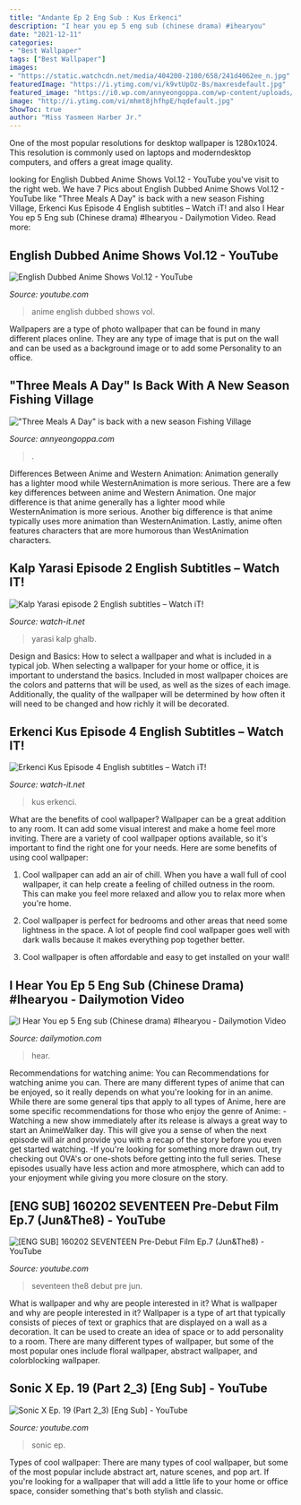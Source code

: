 ```yaml
---
title: "Andante Ep 2 Eng Sub : Kus Erkenci"
description: "I hear you ep 5 eng sub (chinese drama) #ihearyou"
date: "2021-12-11"
categories:
- "Best Wallpaper"
tags: ["Best Wallpaper"]
images:
- "https://static.watchcdn.net/media/404200-2100/658/241d4062ee_n.jpg"
featuredImage: "https://i.ytimg.com/vi/k9vtUpOz-Bs/maxresdefault.jpg"
featured_image: "https://i0.wp.com/annyeongoppa.com/wp-content/uploads/2020/04/fishing.jpg?fit=1450%2C2048&amp;ssl=1"
image: "http://i.ytimg.com/vi/mhmt8jhfhpE/hqdefault.jpg"
ShowToc: true
author: "Miss Yasmeen Harber Jr."
---
```



One of the most popular resolutions for desktop wallpaper is 1280x1024. This resolution is commonly used on laptops and moderndesktop computers, and offers a great image quality.

	

		
looking for English Dubbed Anime Shows Vol.12 - YouTube you've visit to the right web. We have 7 Pics about English Dubbed Anime Shows Vol.12 - YouTube like &quot;Three Meals A Day&quot; is back with a new season Fishing Village, Erkenci Kus Episode 4 English subtitles – Watch iT! and also I Hear You ep 5 Eng sub (Chinese drama) #Ihearyou - Dailymotion Video. Read more:
		
    
## English Dubbed Anime Shows Vol.12 - YouTube

<img loading=lazy src="https://i.ytimg.com/vi/k9vtUpOz-Bs/maxresdefault.jpg" onerror="this.onerror=null;this.src='https://tse1.mm.bing.net/th?id=OIP.i-xdjmdNVy4P7VY7Gqp4cgHaEK&amp;pid=15.1';" alt="English Dubbed Anime Shows Vol.12 - YouTube">

_Source: youtube.com_

>anime english dubbed shows vol. 

	



Wallpapers are a type of photo wallpaper that can be found in many different places online. They are any type of image that is put on the wall and can be used as a background image or to add some Personality to an office.

    
## &quot;Three Meals A Day&quot; Is Back With A New Season Fishing Village

<img loading=lazy src="https://i0.wp.com/annyeongoppa.com/wp-content/uploads/2020/04/fishing.jpg?fit=1450%2C2048&amp;ssl=1" onerror="this.onerror=null;this.src='https://tse2.mm.bing.net/th?id=OIP.h2w-Ei0tEFalqJATyUKYLgHaKd&amp;pid=15.1';" alt="&quot;Three Meals A Day&quot; is back with a new season Fishing Village">

_Source: annyeongoppa.com_

>. 

	

Differences Between Anime and Western Animation: Animation generally has a lighter mood while WesternAnimation is more serious.
There are a few key differences between anime and Western Animation. One major difference is that anime generally has a lighter mood while WesternAnimation is more serious. Another big difference is that anime typically uses more animation than WesternAnimation. Lastly, anime often features characters that are more humorous than WestAnimation characters.

    
## Kalp Yarasi Episode 2 English Subtitles – Watch IT!

<img loading=lazy src="https://static.watchcdn.net/media/404200-2100/658/241d4062ee_n.jpg" onerror="this.onerror=null;this.src='https://tse1.mm.bing.net/th?id=OIP.N9QqGKtSYM5IxeNRhRaPIQHaEQ&amp;pid=15.1';" alt="Kalp Yarasi episode 2 English subtitles – Watch iT!">

_Source: watch-it.net_

>yarasi kalp ghalb. 

	

Design and Basics: How to select a wallpaper and what is included in a typical job.
When selecting a wallpaper for your home or office, it is important to understand the basics. Included in most wallpaper choices are the colors and patterns that will be used, as well as the sizes of each image. Additionally, the quality of the wallpaper will be determined by how often it will need to be changed and how richly it will be decorated.

    
## Erkenci Kus Episode 4 English Subtitles – Watch IT!

<img loading=lazy src="https://static.watchcdn.net/media/404000-1500/188/6dbf95b712_n.jpg" onerror="this.onerror=null;this.src='https://tse2.mm.bing.net/th?id=OIP.FZBf3yMEP3J7-zRbmQ8uHgHaEK&amp;pid=15.1';" alt="Erkenci Kus Episode 4 English subtitles – Watch iT!">

_Source: watch-it.net_

>kus erkenci. 

	

What are the benefits of cool wallpaper?
Wallpaper can be a great addition to any room. It can add some visual interest and make a home feel more inviting. There are a variety of cool wallpaper options available, so it's important to find the right one for your needs. Here are some benefits of using cool wallpaper: 
1. Cool wallpaper can add an air of chill. When you have a wall full of cool wallpaper, it can help create a feeling of chilled outness in the room. This can make you feel more relaxed and allow you to relax more when you're home. 

2. Cool wallpaper is perfect for bedrooms and other areas that need some lightness in the space. A lot of people find cool wallpaper goes well with dark walls because it makes everything pop together better. 

3. Cool wallpaper is often affordable and easy to get installed on your wall!

    
## I Hear You Ep 5 Eng Sub (Chinese Drama) #Ihearyou - Dailymotion Video

<img loading=lazy src="https://s1.dmcdn.net/v/QO30c1VtGOmROkOu-/x720" onerror="this.onerror=null;this.src='https://tse3.mm.bing.net/th?id=OIP.45KaYszQ4hO51u6AcywGyQHaEK&amp;pid=15.1';" alt="I Hear You ep 5 Eng sub (Chinese drama) #Ihearyou - Dailymotion Video">

_Source: dailymotion.com_

>hear. 

	

Recommendations for watching anime: You can
Recommendations for watching anime you can. There are many different types of anime that can be enjoyed, so it really depends on what you're looking for in an anime. While there are some general tips that apply to all types of Anime, here are some specific recommendations for those who enjoy the genre of Anime: 
-Watching a new show immediately after its release is always a great way to start an AnimeWalker day. This will give you a sense of when the next episode will air and provide you with a recap of the story before you even get started watching. 
-If you're looking for something more drawn out, try checking out OVA's or one-shots before getting into the full series. These episodes usually have less action and more atmosphere, which can add to your enjoyment while giving you more closure on the story.

    
## [ENG SUB] 160202 SEVENTEEN Pre-Debut Film Ep.7 (Jun&amp;The8) - YouTube

<img loading=lazy src="https://i.ytimg.com/vi/FCsg53M7Wlc/maxresdefault.jpg" onerror="this.onerror=null;this.src='https://tse3.mm.bing.net/th?id=OIP.UYjhe0joOiBXBMMMUFivLgHaEK&amp;pid=15.1';" alt="[ENG SUB] 160202 SEVENTEEN Pre-Debut Film Ep.7 (Jun&amp;The8) - YouTube">

_Source: youtube.com_

>seventeen the8 debut pre jun. 

	

What is wallpaper and why are people interested in it?
What is wallpaper and why are people interested in it?
Wallpaper is a type of art that typically consists of pieces of text or graphics that are displayed on a wall as a decoration. It can be used to create an idea of space or to add personality to a room. There are many different types of wallpaper, but some of the most popular ones include floral wallpaper, abstract wallpaper, and colorblocking wallpaper.

    
## Sonic X Ep. 19 (Part 2_3) [Eng Sub] - YouTube

<img loading=lazy src="http://i.ytimg.com/vi/mhmt8jhfhpE/hqdefault.jpg" onerror="this.onerror=null;this.src='https://tse1.mm.bing.net/th?id=OIP.gFsQ6l2T9dg-TBkBNbGoogHaFj&amp;pid=15.1';" alt="Sonic X Ep. 19 (Part 2_3) [Eng Sub] - YouTube">

_Source: youtube.com_

>sonic ep. 

	

Types of cool wallpaper:
There are many types of cool wallpaper, but some of the most popular include abstract art, nature scenes, and pop art. If you're looking for a wallpaper that will add a little life to your home or office space, consider something that's both stylish and classic.

